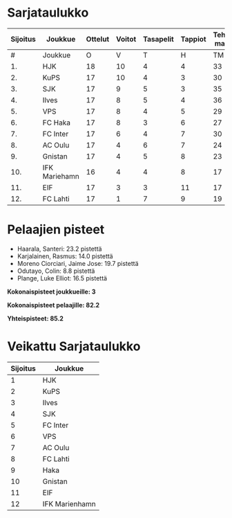 # Sarjataulukko
| Sijoitus | Joukkue | Ottelut | Voitot | Tasapelit | Tappiot | Tehdyt maalit | Päästetyt maalit | Maaliero | Syötöt |
|----------|---------|---------|--------|-----------|---------|----------------|-------------------|----------|-------|
|# | Joukkue | O | V | T | H | TM | PM | ME | S | L | L% | R | KK | PK | PA | P|
|1. | HJK | 18 | 10 | 4 | 4 | 33 | 18 | 15 | 23 | 242 | 13,64 | 191 | 29 | 1 | 25 | 34|
|2. | KuPS | 17 | 10 | 4 | 3 | 30 | 17 | 13 | 14 | 195 | 15,38 | 172 | 25 | 1 | 24 | 34|
|3. | SJK | 17 | 9 | 5 | 3 | 35 | 25 | 10 | 24 | 210 | 16,67 | 208 | 41 | 0 | 34 | 32|
|4. | Ilves | 17 | 8 | 5 | 4 | 36 | 23 | 13 | 30 | 191 | 18,85 | 186 | 43 | 4 | 30 | 29|
|5. | VPS | 17 | 8 | 4 | 5 | 29 | 25 | 4 | 16 | 196 | 14,80 | 199 | 31 | 1 | 30 | 28|
|6. | FC Haka | 17 | 8 | 3 | 6 | 27 | 25 | 2 | 22 | 138 | 19,57 | 224 | 50 | 1 | 32 | 27|
|7. | FC Inter | 17 | 6 | 4 | 7 | 30 | 26 | 4 | 23 | 169 | 17,75 | 168 | 45 | 2 | 32 | 22|
|8. | AC Oulu | 17 | 4 | 6 | 7 | 24 | 30 | -6 | 16 | 151 | 15,89 | 237 | 48 | 3 | 27 | 18|
|9. | Gnistan | 17 | 4 | 5 | 8 | 23 | 32 | -9 | 16 | 150 | 15,33 | 185 | 52 | 1 | 24 | 17|
|10. | IFK Mariehamn | 16 | 4 | 4 | 8 | 17 | 27 | -10 | 8 | 123 | 13,82 | 175 | 39 | 3 | 19 | 16|
|11. | EIF | 17 | 3 | 3 | 11 | 17 | 36 | -19 | 10 | 127 | 13,39 | 177 | 51 | 4 | 20 | 12|
|12. | FC Lahti | 17 | 1 | 7 | 9 | 19 | 36 | -17 | 15 | 142 | 13,38 | 179 | 38 | 1 | 25 | 10|

# Pelaajien pisteet
* Haarala, Santeri: 23.2 pistettä
* Karjalainen, Rasmus: 14.0 pistettä
* Moreno Ciorciari, Jaime Jose: 19.7 pistettä
* Odutayo, Colin: 8.8 pistettä
* Plange, Luke Elliot: 16.5 pistettä

**Kokonaispisteet joukkueille: 3**

**Kokonaispisteet pelaajille: 82.2**

**Yhteispisteet: 85.2**

# Veikattu Sarjataulukko
| Sijoitus | Joukkue |
|----------|---------|
| 1 | HJK |
| 2 | KuPS |
| 3 | Ilves |
| 4 | SJK |
| 5 | FC Inter |
| 6 | VPS |
| 7 | AC Oulu |
| 8 | FC Lahti |
| 9 | Haka |
| 10 | Gnistan |
| 11 | EIF |
| 12 | IFK Marienhamn |
